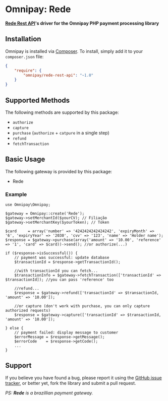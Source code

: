 # Omnipay: Rede
**[Rede Rest API](https://www.userede.com.br/desenvolvedores)'s driver for the Omnipay PHP payment processing library**

## Installation

Omnipay is installed via [Composer](http://getcomposer.org/). To install, simply add it
to your `composer.json` file:

```json
{
    "require": {
        "omnipay/rede-rest-api": "~1.0"
    }
}
```


## Supported Methods

The following methods are supported by this package:

* `authorize`
* `capture`
* `purchase` (`authorize` + `catpure` in a single step)
* `refund`
* `fetchTransaction`

## Basic Usage

The following gateway is provided by this package:

* Rede

### Example

```
use Omnipay\Omnipay;

$gateway = Omnipay::create('Rede');
$gateway->setMerchantId($yourCV); // Filiação
$gateway->setMerchantKey($yourToken); // Token

$card     = array('number' => '4242424242424242', 'expiryMonth' => '6', 'expiryYear' => '2030', 'cvv' => '123', 'name' => 'Holder name');
$response = $gateway->purchase(array('amount' => '10.00', 'reference' => '1', 'card' => $card))->send(); //or authorize(...)

if ($response->isSuccessful()) {
    // payment was successful: update database
    $transactionId = $response->getTransactionId();

    //with transactionId you can fetch...
    $transactionInfo = $gateway->fetchTransaction(['transactionId' => $transactionId]); //you can pass 'reference' too

    //refund...
    $response = $gateway->refund(['transactionId' => $transactionId, 'amount' => '10.00']);

    //or capture (don't work with purchase, you can only capture authorized requests)
    $response = $gateway->capture(['transactionId' => $transactionId, 'amount' => '10.00']);

} else {
    // payment failed: display message to customer
    $errorMessage = $response->getMessage();
    $errorCode    = $response->getCode();
    ...
}
```


## Support

If you believe you have found a bug, please report it using the [GitHub issue tracker](https://github.com/waldson/omnipay-rede-rest-api/issues),
or better yet, fork the library and submit a pull request.


*PS: **Rede** is a brazillian payment gateway.*